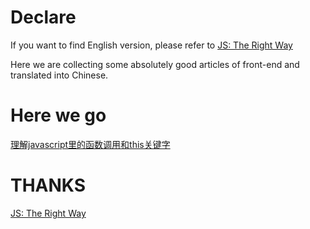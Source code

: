 # Declare

If you want to find English version, please refer to [JS: The Right Way](http://jstherightway.org/)

Here we are collecting some absolutely good articles of front-end and translated into Chinese.

# Here we go

<a href="http://gyf1.com/blog/2015/04/01/understanding-javascript-function-invocation-and-%E2%80%9Cthis%E2%80%9D/" target="_blank">理解javascript里的函数调用和this关键字</a>



# THANKS
[JS: The Right Way](http://jstherightway.org/)
